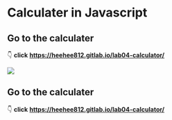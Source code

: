 # Calculater in Javascript

## Go to the calculater
:point_down: **click**
**https://heehee812.gitlab.io/lab04-calculator/**

![](https://i.imgur.com/Kcj9YPx.png)

## Go to the calculater
:point_down: **click**
**https://heehee812.gitlab.io/lab04-calculator/**

